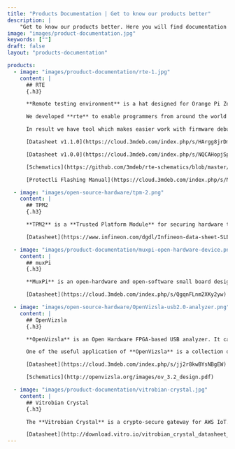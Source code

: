 ```yaml
---
title: "Products Documentation | Get to know our products better"
description: |
    "Get to know our products better. Here you will find documentation of our products: RTE, TPM2, muxPi, OpenVizsla, Vitrobian Crystal."
image: "images/product-documentation.jpg"
keywords: [""]
draft: false
layout: "products-documentation"

products:
  - image: "images/prouduct-documentation/rte-1.jpg"
    content: |
      ## RTE
      {.h3}

      **Remote testing environment** is a hat designed for Orange Pi Zero board which runs specially crafted Linux distribution using the Yocto Project.

      We developed **rte** to enable programmers from around the world in low level firmware development without hassle of heavy [KVM switch](https://en.wikipedia.org/wiki/KVM_switch) interface.

      In result we have tool which makes easier work with firmware debugging tasks.

      [Datasheet v1.1.0](https://cloud.3mdeb.com/index.php/s/HArgg8jrDmASWGp)

      [Datasheet v1.0.0](https://cloud.3mdeb.com/index.php/s/NQCAHopjSpMGT9z)

      [Schematics](https://github.com/3mdeb/rte-schematics/blob/master/rte.pdf)

      [Protectli Flashing Manual](https://cloud.3mdeb.com/index.php/s/NQCAHopjSpMGT9z)

  - image: "images/open-source-hardware/tpm-2.png"
    content: |
      ## TPM2
      {.h3}

      **TPM2** is a **Trusted Platform Module** for securing hardware through integrated cryptographic keys. This product has achieved CC EAL4+ certification and serves as a basis for other TPM products and firmware upgrades.

      [Datasheet](https://www.infineon.com/dgdl/Infineon-data-sheet-SLB9665_2.0_Rev1.2-DS-v01_02-EN.pdf?fileId=5546d462689a790c016929d1d3054feb)

  - image: "images/prouduct-documentation/muxpi-open-hardware-device.png"
    content: |
      ## muxPi
      {.h3}

      **MuxPi** is an open-hardware and open-software small board designed to aid remote automation testing. It features remote validation of the connected platform at the same time reducing necessary external connections to a minimum.

      [Datasheet](https://cloud.3mdeb.com/index.php/s/QgqnFLnm2XKy2yw)

  - image: "images/open-source-hardware/OpenVizsla-usb2.0-analyzer.png"
    content: |
      ## OpenVizsla
      {.h3}

      **OpenVizsla** is an Open Hardware FPGA-based USB analyzer. It can be used for developing USB hardware and drivers or reverse engineering projects.

      One of the useful application of **OpenVizsla** is a collection of bursty data that is possible by special buffer memory.

      [Datasheet](https://cloud.3mdeb.com/index.php/s/jj2r8kwBYsNBgEW)

      [Schematics](http://openvizsla.org/images/ov_3.2_design.pdf)

  - image: "images/prouduct-documentation/vitrobian-crystal.jpg"
    content: |
      ## Vitrobian Crystal
      {.h3}

      The **Vitrobian Crystal** is a crypto-secure gateway for AWS IoT. It features multiple network connectivity options and communication interfaces. The gateway can be used as a standalone media center.

      [Datasheet](http://download.vitro.io/vitrobian_crystal_datasheet_181126H.pdf)
---
```


